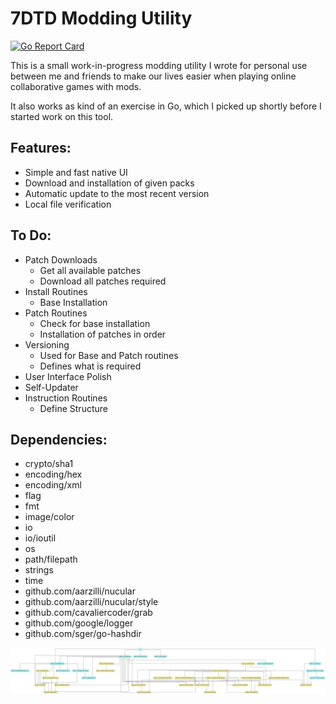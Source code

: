 
# 7DTD Modding Utility
[![Go Report Card](https://goreportcard.com/badge/github.com/Dakraid/7DTDModUtil)](https://goreportcard.com/report/github.com/Dakraid/7DTDModUtil)

This is a small work-in-progress modding utility I wrote for personal use between me and friends to make our lives easier when playing online collaborative games with mods. 

It also works as kind of an exercise in Go, which I picked up shortly before I started work on this tool.

## Features:
- Simple and fast native UI
- Download and installation of given packs
- Automatic update to the most recent version
- Local file verification

## To Do:
- Patch Downloads
	- Get all available patches
	- Download all patches required
- Install Routines
	- Base Installation
- Patch Routines
	- Check for base installation
	- Installation of patches in order
- Versioning
	- Used for Base and Patch routines
	- Defines what is required
- User Interface Polish
- Self-Updater
- Instruction Routines
	- Define Structure

## Dependencies:
 - crypto/sha1
 - encoding/hex
 - encoding/xml
 - flag
 - fmt
 - image/color
 - io
 - io/ioutil
 - os
 - path/filepath
 - strings
 - time
 - github.com/aarzilli/nucular
 - github.com/aarzilli/nucular/style
 - github.com/cavaliercoder/grab 
 - github.com/google/logger
 - github.com/sger/go-hashdir

![Go Dependency Graph](https://github.com/Dakraid/7DTDModUtil/blob/master/godepgraph.png "Go Dependency Graph")
